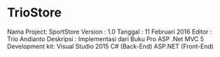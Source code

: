 # TrioStore
Nama Project: SportStore
Version     : 1.0
Tanggal     : 11 Februari 2016
Editor      : Trio Andianto
Deskripsi   : Implementasi dari Buku Pro ASP .Net MVC 5
Development kit:
    Visual Studio 2015
    C# (Back-End)
    ASP.NET (Front-End)
